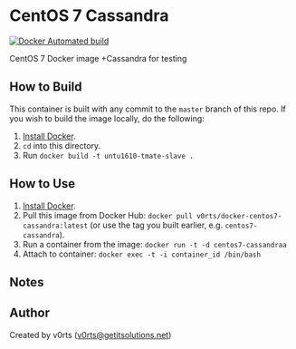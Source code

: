# CentOS 7 Cassandra 

[![Docker Automated build](https://img.shields.io/docker/automated/v0rts/docker-centos7-cassandra?maxAge=2592000)](https://hub.docker.com/r/v0rts/docker-centos7-cassandra/)

CentOS 7 Docker image +Cassandra for testing

## How to Build

This container is built with any commit to the `master` branch of this repo. If you wish to build the image locally, do the following:

  1. [Install Docker](https://docs.docker.com/engine/installation/).
  2. `cd` into this directory.
  3. Run `docker build -t untu1610-tmate-slave .`

## How to Use

  1. [Install Docker](https://docs.docker.com/engine/installation/).
  2. Pull this image from Docker Hub: `docker pull v0rts/docker-centos7-cassandra:latest` (or use the tag you built earlier, e.g. `centos7-cassandra`).
  3. Run a container from the image: `docker run -t -d centos7-cassandraa`
  3. Attach to container: `docker exec -t -i container_id /bin/bash`

## Notes


## Author

Created by v0rts (v0rts@getitsolutions.net)
